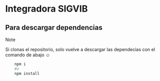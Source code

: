 # Integradora SIGVIB

## Para descargar dependencias
>[!NOTE]
> Si clonas el repositorio, solo vuelve a descargar las dependecias con el comando de abajo :relaxed:
```bash
    npm i 
    #o 
    npm install
```